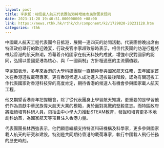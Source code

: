 ```yaml
---
layout: post
title: 李家超：相信載人航天代表團訪港將增強市民對國家認同
date: 2023-11-28 19:40:51.000000000 +08:00
link: https://news.rthk.hk/rthk/ch/component/k2/1729820-20231128.htm
categories: rthk
---
```


中國載人航天工程代表團今日抵港，展開一連四天的訪問活動。代表團傍晚出席由特區政府舉行的歡迎晚宴，行政長官李家超致辭時表示，相信代表團的訪港行程將帶起香港的航天熱潮，將藉着介紹國家在航天科技的成就，增強市民對國家的認同，弘揚以愛國愛港為核心、與「一國兩制」方針相適應的主流價值觀。

李家超表示，多年來香港的大學科研團隊一直積極參與國家航天任務，去年國家首次在香港選拔載荷專家，更有香港候選人成功進入選拔最後階段，認為有關選拔工作代表國家對香港科技界的高度肯定，期待香港的候選人有機會參與國家載人航天工程。

他又期望香港青年把握機會，除了從代表團身上學習航天知識，更重要的是學習他們作為貢獻中華民族偉大航天大業的模範，勇於面對挑戰的堅毅意志。而特區政府將繼續培育科研人員，包括由中小學大力推動STEAM教育，發掘和培育更多本地創科幼苗，為國家航天等項目注入香港力量。
 
代表團團長林西強表示，他們願意繼續支持特區科研機構及科學家，更多參與國家載人航天的研究和建設，特別是共同期待香港的載荷專家，執行中國載人飛行任務的歷史時刻。
